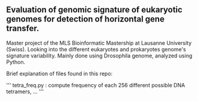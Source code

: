 ## Evaluation of genomic signature of eukaryotic genomes for detection of horizontal gene transfer.
Master project of the MLS Bioinformatic Mastership at Lausanne University (Swiss). 
Looking into the different eukaryotes and prokaryotes genome's signature variability. Mainly done using Drosophila genome, analyzed using Python.

Brief explanation of files found in this repo:

'''
tetra_freq.py  :  compute frequency of each 256 different possible DNA tetramers, …
''' 

